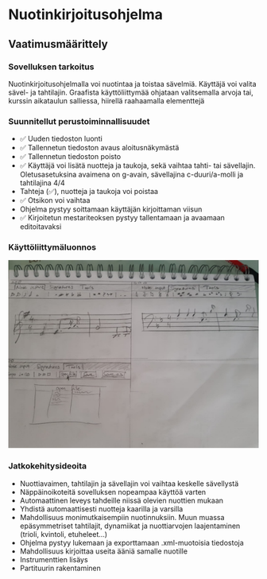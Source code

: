 # Nuotinkirjoitusohjelma 
## Vaatimusmäärittely
### Sovelluksen tarkoitus
  Nuotinkirjoitusohjelmalla voi nuotintaa ja toistaa sävelmiä. Käyttäjä voi valita sävel- ja tahtilajin. Graafista käyttöliittymää ohjataan valitsemalla arvoja tai, kurssin aikataulun salliessa, hiirellä raahaamalla elementtejä

### Suunnitellut perustoiminnallisuudet
  - ✅ Uuden tiedoston luonti
  - ✅ Tallennetun tiedoston avaus aloitusnäkymästä
  - ✅ Tallennetun tiedoston poisto
  - ✅ Käyttäjä voi lisätä nuotteja ja taukoja, sekä vaihtaa tahti- tai sävellajin. Oletusasetuksina avaimena on g-avain, sävellajina c-duuri/a-molli ja tahtilajina 4/4 
  - Tahteja (✅), nuotteja ja taukoja voi poistaa
  - ✅ Otsikon voi vaihtaa
  - Ohjelma pystyy soittamaan käyttäjän kirjoittaman viisun 
  - ✅ Kirjoitetun mestariteoksen pystyy tallentamaan ja avaamaan editoitavaksi
  
### Käyttöliittymäluonnos
![luonnos käyttöliittymästä](https://github.com/yuzamonkey/ot-harjoitustyo/blob/main/dokumentaatio/kuvat/GUI_sketch.jpeg?raw=true)

### Jatkokehitysideoita
  - Nuottiavaimen, tahtilajin ja sävellajin voi vaihtaa keskelle sävellystä
  - Näppäinoikoteitä sovelluksen nopeampaa käyttöä varten
  - Automaattinen leveys tahdeille niissä olevien nuottien mukaan
  - Yhdistä automaattisesti nuotteja kaarilla ja varsilla
  - Mahdollisuus monimutkaisempiin nuotinnuksiin. Muun muassa epäsymmetriset tahtilajit, dynamiikat ja nuottiarvojen laajentaminen (trioli, kvintoli, etuheleet...)
  - Ohjelma pystyy lukemaan ja exporttamaan .xml-muotoisia tiedostoja
  - Mahdollisuus kirjoittaa useita ääniä samalle nuotille
  - Instrumenttien lisäys
  - Partituurin rakentaminen

